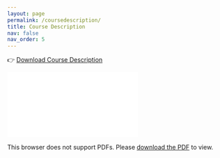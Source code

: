 ```yaml
---
layout: page
permalink: /coursedescription/
title: Course Description
nav: false
nav_order: 5
---
```


👉 [Download Course Description](https://raw.githubusercontent.com/Mohammadimh76/Mohammadimh76.github.io/refs/heads/main/assets/pdf/CourseDescription/CourseDescription_IT_IAUN.pdf)

<object data="/assets/pdf/CourseDescription/CourseDescription_IT_IAUN.pdf" type="application/pdf" width="100%" height="1000px">
    <embed src="/assets/pdf/CourseDescription/CourseDescription_IT_IAUN.pdf">
        <p>This browser does not support PDFs. Please <a href="/assets/pdf/CourseDescription/CourseDescription_IT_IAUN.pdf">download the PDF</a> to view.</p>
    </embed>
</object>



